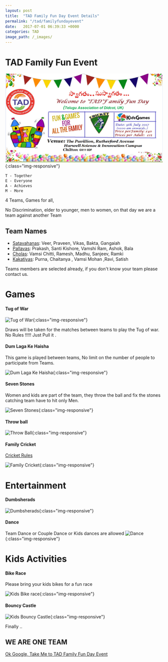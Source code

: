 ```yaml
---
layout: post
title:  "TAD Family Fun Day Event Details"
permalink: "/tad/familyfundayevent"
date:   2017-07-01 06:39:33 +0000
categories: TAD
image_path: /_images/
---
```

# TAD Family Fun Event

![TAD Family Fund Day](https://raw.githubusercontent.com/tadfamilyfunevent/tadfamilyfunevent.github.io/master/_images/familyfunddayevent.jpeg){:class="img-responsive"}

    T - Together
    E - Everyone
    A - Achieves
    M - More

4 Teams, Games for all,

No Discrimination, elder to younger, men to women, on that day we are a team against another Team

## Team Names
  -  [Satavahanas](https://en.wikipedia.org/wiki/Satavahana_dynasty): Veer, Praveen, Vikas, Bakta, Gangaiah
  -  [Pallavas](https://en.wikipedia.org/wiki/Pallava_dynasty): Prakash, Santi Kishore, Vamshi Ram, Ashok, Bala
  -  [Cholas](https://en.wikipedia.org/wiki/Chola_dynasty): Vamsi Chitti, Ramesh, Madhu, Sanjeev, Ramki
  -  [Kakatiyas](https://en.wikipedia.org/wiki/Kakatiya_dynasty): Purna, Chaitanya , Vamsi Mohan ,Ravi, Satish


Teams members are selected already, if you don't know your team please contact us.

# Games

#### Tug of War
![Tug of War](https://photos.travelblog.org/Photos/28984/129630/f/900611-tug-of-war-the-indian-side-0.jpg){:class="img-responsive"}

Draws will be taken for the matches between teams to play the Tug of war. No Rules !!!!! Just Pull it .

#### Dum Laga Ke Haisha
This game is played between teams, No limit on the number of people to participate from Teams.

![Dum Laga Ke Haisha](http://images.mid-day.com/images/2015/feb/25Bhumi-Ayushmann.jpg){:class="img-responsive"}



#### Seven Stones
Women and kids are part of the team, they throw the ball and fix the stones catching team have to hit only Men.

![Seven Stones](https://blog.compassion.com/wp-content/uploads/2012/08/traditional-game-in-india-seven-stones-stacking.jpg){:class="img-responsive"}

#### Throw ball

![Throw Ball](http://i.dawn.com/large/2015/09/55f09107310fa.jpg){:class="img-responsive"}

#### Family Cricket

[Cricket Rules][cricket_rules]

![Family Cricket](https://s-media-cache-ak0.pinimg.com/736x/3a/73/92/3a7392cd2a45358f55fd2c177232b419.jpg){:class="img-responsive"}

# Entertainment

#### Dumbsherads

![Dumbsherads](https://i.ytimg.com/vi/2bufRbUjhDc/maxresdefault.jpg){:class="img-responsive"}

#### Dance

Team Dance or Couple Dance or Kids dances are allowed
![Dance](https://my.selkirk.ca/media/myselkirkca/myselkirkforstaff/ourselkirk/news/2014/june/selkirk-college-international-bhangra-dance-500x400.jpg){:class="img-responsive"}


# Kids Activities

#### Bike Race
Please bring your kids bikes for a fun race

![Kids Bike race](https://havefunbiking.com/wp-content/uploads/NSBike2013kids4.jpg){:class="img-responsive"}

#### Bouncy Castle

![Kids Bouncy Castle](http://www.asortofdiary.com/upload/Bouncy_Castle.jpg){:class="img-responsive"}



Finally ..

##  WE ARE ONE TEAM

[Ok Google, Take Me to TAD Family Fun Day Event](https://www.google.co.uk/maps/dir//OX11+0DF,+Didcot/@51.5799284,-1.3186994,17z/data=!4m8!4m7!1m0!1m5!1m1!1s0x4876ba176b688b2f:0xe2b2eea3d8206764!2m2!1d-1.3165054!2d51.5799251)


[cricket_rules]:https://tadfamilyfunevent.github.io/tad/familyfundayeventCricket

